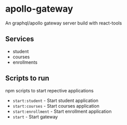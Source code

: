 # apollo-gateway

An graphql/apollo gateway server build with react-tools

## Services

* student
* courses
* enrollments

## Scripts to run

npm scripts to start repective applications

* `start:student` - Start student application
* `start:courses` - Start courses application
* `start:enrollment` - Start enrollment application
* `start` - Start gateway
